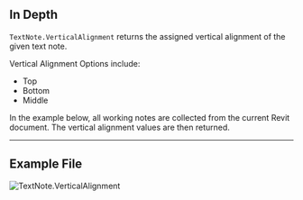 ## In Depth
`TextNote.VerticalAlignment` returns the assigned vertical alignment of the given text note. 

Vertical Alignment Options include:
- Top
- Bottom
- Middle

In the example below, all working notes are collected from the current Revit document. The vertical alignment values are then returned.

___
## Example File

![TextNote.VerticalAlignment](./Revit.Elements.TextNote.VerticalAlignment_img.jpg)